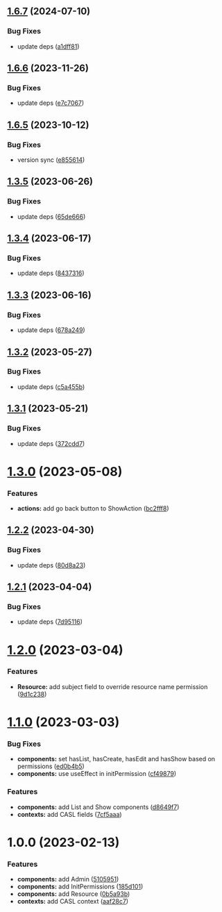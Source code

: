 ## [1.6.7](https://github.com/ra-libs/react-rbac/compare/v1.6.6...v1.6.7) (2024-07-10)


### Bug Fixes

* update deps ([a1dff81](https://github.com/ra-libs/react-rbac/commit/a1dff812ebd30e9f679df3c159b15e04baaf4243))

## [1.6.6](https://github.com/ra-libs/react-rbac/compare/v1.6.5...v1.6.6) (2023-11-26)


### Bug Fixes

* update deps ([e7c7067](https://github.com/ra-libs/react-rbac/commit/e7c7067261bf8357e05f609863a24dd54840cd98))

## [1.6.5](https://github.com/ra-libs/react-rbac/compare/v1.6.4...v1.6.5) (2023-10-12)


### Bug Fixes

* version sync ([e855614](https://github.com/ra-libs/react-rbac/commit/e8556141d653124a022d39af7171a447fd38ce35))

## [1.3.5](https://github.com/ra-libs/react-rbac/compare/v1.3.4...v1.3.5) (2023-06-26)


### Bug Fixes

* update deps ([65de666](https://github.com/ra-libs/react-rbac/commit/65de666bb520a63dfe4aa00ec9a5578a4e4fa2be))

## [1.3.4](https://github.com/ra-libs/react-rbac/compare/v1.3.3...v1.3.4) (2023-06-17)


### Bug Fixes

* update deps ([8437316](https://github.com/ra-libs/react-rbac/commit/84373161aa2525ee4111f362930eb913c35c02b0))

## [1.3.3](https://github.com/ra-libs/react-rbac/compare/v1.3.2...v1.3.3) (2023-06-16)


### Bug Fixes

* update deps ([678a249](https://github.com/ra-libs/react-rbac/commit/678a24990ef34e5e05d47b4d1b72122d1f1a8cc3))

## [1.3.2](https://github.com/ra-libs/react-rbac/compare/v1.3.1...v1.3.2) (2023-05-27)


### Bug Fixes

* update deps ([c5a455b](https://github.com/ra-libs/react-rbac/commit/c5a455bb9650944a6ab926b1abc929784230ff99))

## [1.3.1](https://github.com/ra-libs/react-rbac/compare/v1.3.0...v1.3.1) (2023-05-21)


### Bug Fixes

* update deps ([372cdd7](https://github.com/ra-libs/react-rbac/commit/372cdd77c4640d91de88b77c3b1760803a4d9d85))

# [1.3.0](https://github.com/ra-libs/react-rbac/compare/v1.2.2...v1.3.0) (2023-05-08)


### Features

* **actions:** add go back button to ShowAction ([bc2fff8](https://github.com/ra-libs/react-rbac/commit/bc2fff8ce30d72dc441ab17f5e696cf7baf5a8ac))

## [1.2.2](https://github.com/ra-libs/react-rbac/compare/v1.2.1...v1.2.2) (2023-04-30)


### Bug Fixes

* update deps ([80d8a23](https://github.com/ra-libs/react-rbac/commit/80d8a231c61892abe1c6c361173e3f0f15a14520))

## [1.2.1](https://github.com/ra-libs/react-rbac/compare/v1.2.0...v1.2.1) (2023-04-04)


### Bug Fixes

* update deps ([7d95116](https://github.com/ra-libs/react-rbac/commit/7d9511699a775e210579b132a52b486da438668b))

# [1.2.0](https://github.com/ra-libs/react-rbac/compare/v1.1.0...v1.2.0) (2023-03-04)


### Features

* **Resource:** add subject field to override resource name permission ([9d1c238](https://github.com/ra-libs/react-rbac/commit/9d1c23840d636176140cabd32e2c845a7995260c))

# [1.1.0](https://github.com/ra-libs/react-rbac/compare/v1.0.0...v1.1.0) (2023-03-03)


### Bug Fixes

* **components:** set hasList, hasCreate, hasEdit and hasShow based on permissions ([ed0b4b5](https://github.com/ra-libs/react-rbac/commit/ed0b4b5e11a011cfb7f7393c81c9c06be5d1b199))
* **components:** use useEffect in initPermission ([cf49879](https://github.com/ra-libs/react-rbac/commit/cf498791eb1530e472dd7bfa2a221ec6fe6873ec))


### Features

* **components:** add List and Show components ([d8649f7](https://github.com/ra-libs/react-rbac/commit/d8649f7add3a8832a8c34a43523ffc407cd517c8))
* **contexts:** add CASL fields ([7cf5aaa](https://github.com/ra-libs/react-rbac/commit/7cf5aaaffb13820d47654889a7ee69c87909a931))

# 1.0.0 (2023-02-13)


### Features

* **components:** add Admin ([5105951](https://github.com/ra-libs/react-rbac/commit/51059518c4350c990439347031b905f853d7bc69))
* **components:** add InitPermissions ([185d101](https://github.com/ra-libs/react-rbac/commit/185d101fb2b07f52183c0b79a46f838b15b48814))
* **components:** add Resource ([0b5a93b](https://github.com/ra-libs/react-rbac/commit/0b5a93b62ac7b6ed8cb8eb6b37d00211861f2409))
* **contexts:** add CASL context ([aaf28c7](https://github.com/ra-libs/react-rbac/commit/aaf28c767b244791d5e60e94af1d69745b648e35))

